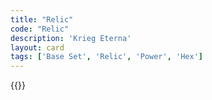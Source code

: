 ```yaml
---
title: "Relic"
code: "Relic"
description: 'Krieg Eterna'
layout: card
tags: ['Base Set', 'Relic', 'Power', 'Hex']
---
```

{{<card-detail-page title="Relic" artwork="Kissing the Relic by Joaquín Sorolla (1893)" />}}